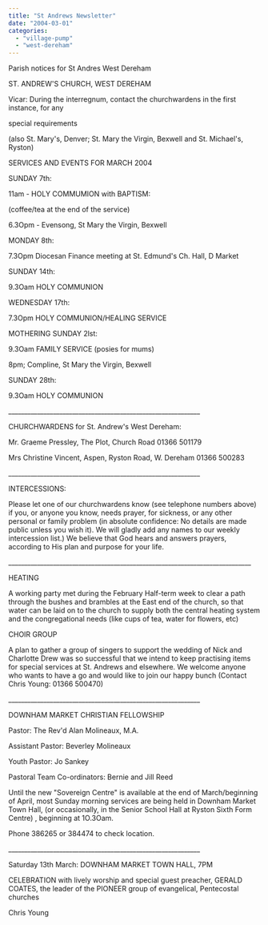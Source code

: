 ```yaml
---
title: "St Andrews Newsletter"
date: "2004-03-01"
categories: 
  - "village-pump"
  - "west-dereham"
---
```


Parish notices for St Andres West Dereham

ST. ANDREW'S CHURCH, WEST DEREHAM

Vicar: During the interregnum, contact the churchwardens in the first instance, for any

special requirements

(also St. Mary's, Denver; St. Mary the Virgin, Bexwell and St. Michael's, Ryston)

SERVICES AND EVENTS FOR MARCH 2004

SUNDAY 7th:

11am - HOLY COMMUMION with BAPTISM:

(coffee/tea at the end of the service)

6.3Opm - Evensong, St Mary the Virgin, Bexwell

MONDAY 8th:

7.3Opm Diocesan Finance meeting at St. Edmund's Ch. Hall, D Market

SUNDAY 14th:

9.3Oam HOLY COMMUNION

WEDNESDAY 17th:

7.3Opm HOLY COMMUNION/HEALING SERVICE

MOTHERING SUNDAY 2lst:

9.3Oam FAMILY SERVICE (posies for mums)

8pm; Compline, St Mary the Virgin, Bexwell

SUNDAY 28th:

9.3Oam HOLY COMMUNION

\_\_\_\_\_\_\_\_\_\_\_\_\_\_\_\_\_\_\_\_\_\_\_\_\_\_\_\_\_\_\_\_\_\_\_\_\_\_\_\_\_\_\_\_\_\_\_\_\_\_\_\_\_\_\_\_\_\_\_\_

CHURCHWARDENS for St. Andrew's West Dereham:

Mr. Graeme Pressley, The Plot, Church Road 01366 501179

Mrs Christine Vincent, Aspen, Ryston Road, W. Dereham 01366 500283

\_\_\_\_\_\_\_\_\_\_\_\_\_\_\_\_\_\_\_\_\_\_\_\_\_\_\_\_\_\_\_\_\_\_\_\_\_\_\_\_\_\_\_\_\_\_\_\_\_\_\_\_\_\_\_\_\_\_\_\_

INTERCESSIONS:

Please let one of our churchwardens know (see telephone numbers above) if you, or anyone you know, needs prayer, for sickness, or any other personal or family problem (in absolute confidence: No details are made public unless you wish it). We will gladly add any names to our weekly intercession list.) We believe that God hears and answers prayers, according to His plan and purpose for your life.

\_\_\_\_\_\_\_\_\_\_\_\_\_\_\_\_\_\_\_\_\_\_\_\_\_\_\_\_\_\_\_\_\_\_\_\_\_\_\_\_\_\_\_\_\_\_\_\_\_\_\_\_\_\_\_\_\_\_\_\_\_\_\_\_\_\_\_\_\_\_\_\_\_\_\_\_

HEATING

A working party met during the February Half-term week to clear a path through the bushes and brambles at the East end of the church, so that water can be laid on to the church to supply both the central heating system and the congregational needs (like cups of tea, water for flowers, etc)

CHOIR GROUP

A plan to gather a group of singers to support the wedding of Nick and Charlotte Drew was so successful that we intend to keep practising items for special services at St. Andrews and elsewhere. We welcome anyone who wants to have a go and would like to join our happy bunch (Contact Chris Young: 01366 500470)

\_\_\_\_\_\_\_\_\_\_\_\_\_\_\_\_\_\_\_\_\_\_\_\_\_\_\_\_\_\_\_\_\_\_\_\_\_\_\_\_\_\_\_\_\_\_\_\_\_\_\_\_\_\_\_\_\_\_\_\_

DOWNHAM MARKET CHRISTIAN FELLOWSHIP

Pastor: The Rev'd Alan Molineaux, M.A.

Assistant Pastor: Beverley Molineaux

Youth Pastor: Jo Sankey

Pastoral Team Co-ordinators: Bernie and Jill Reed

Until the new "Sovereign Centre" is available at the end of March/beginning of April, most Sunday morning services are being held in Downham Market Town Hall, (or occasionally, in the Senior School Hall at Ryston Sixth Form Centre) , beginning at 1O.3Oam.

Phone 386265 or 384474 to check location.

\_\_\_\_\_\_\_\_\_\_\_\_\_\_\_\_\_\_\_\_\_\_\_\_\_\_\_\_\_\_\_\_\_\_\_\_\_\_\_\_\_\_\_\_\_\_\_\_\_\_\_\_\_\_\_\_\_\_\_\_

Saturday 13th March: DOWNHAM MARKET TOWN HALL, 7PM

CELEBRATION with lively worship and special guest preacher, GERALD COATES, the leader of the PIONEER group of evangelical, Pentecostal churches

Chris Young
